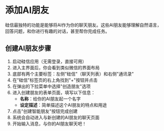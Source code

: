 # 添加AI朋友

硅信最独特的功能是能够将AI作为你的聊天朋友。这些AI朋友能够理解自然语言，回答问题，和你进行有趣的对话，甚至帮你完成任务。

## 创建AI朋友步骤

1. 启动硅信应用（无需登录，直接可用）
2. 进入主界面后，你会看到类似微信的界面布局
3. 底部有两个主要标签：左侧"硅信"（聊天列表）和右侧"通讯录"
4. 在"硅信"标签页的右上角找到"+"按钮并点击
5. 在弹出的下拉菜单中选择"创造朋友"选项
6. 进入创建朋友的表单页面，填写以下信息：
   - **名称**：给你的AI朋友起一个名字
   - **设定描述**：简单描述这个AI朋友的特点和用途
7. 点击"创建智能朋友"按钮完成创建
8. 系统会自动进入与新创建的AI朋友的聊天页面
9. 开始输入消息，与你的AI朋友聊天吧！ 